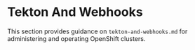 # Tekton And Webhooks

This section provides guidance on `tekton-and-webhooks.md` for administering and operating OpenShift clusters.